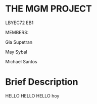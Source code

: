 # THE MGM PROJECT

LBYEC72 EB1

MEMBERS:

Gia Supetran 

May Sybal

Michael Santos 



# Brief Description
HELLO HELLO HELLO
hoy
